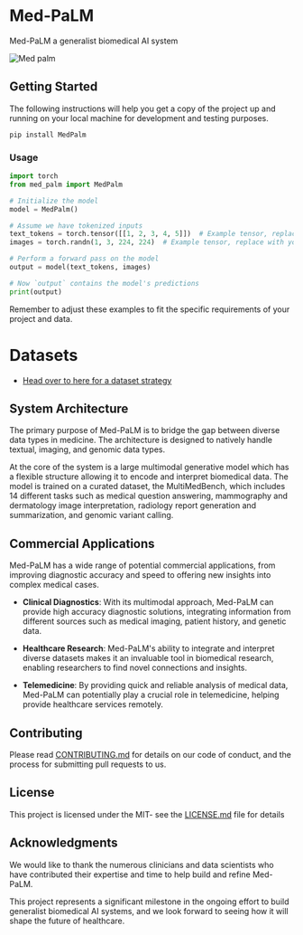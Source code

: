 # Med-PaLM
Med-PaLM a generalist biomedical AI system

![Med palm](image-9.png)

## Getting Started

The following instructions will help you get a copy of the project up and running on your local machine for development and testing purposes.

`pip install MedPalm`


### Usage


```python
import torch
from med_palm import MedPalm

# Initialize the model
model = MedPalm()

# Assume we have tokenized inputs
text_tokens = torch.tensor([[1, 2, 3, 4, 5]])  # Example tensor, replace with your actual tensor
images = torch.randn(1, 3, 224, 224)  # Example tensor, replace with your actual tensor

# Perform a forward pass on the model
output = model(text_tokens, images)

# Now `output` contains the model's predictions
print(output)

```
Remember to adjust these examples to fit the specific requirements of your project and data.

# Datasets
* [Head over to here for a dataset strategy](docs/DATASETS.md)

## System Architecture

The primary purpose of Med-PaLM is to bridge the gap between diverse data types in medicine. The architecture is designed to natively handle textual, imaging, and genomic data types.

At the core of the system is a large multimodal generative model which has a flexible structure allowing it to encode and interpret biomedical data. The model is trained on a curated dataset, the MultiMedBench, which includes 14 different tasks such as medical question answering, mammography and dermatology image interpretation, radiology report generation and summarization, and genomic variant calling.

## Commercial Applications

Med-PaLM has a wide range of potential commercial applications, from improving diagnostic accuracy and speed to offering new insights into complex medical cases.

- **Clinical Diagnostics**: With its multimodal approach, Med-PaLM can provide high accuracy diagnostic solutions, integrating information from different sources such as medical imaging, patient history, and genetic data.

- **Healthcare Research**: Med-PaLM's ability to integrate and interpret diverse datasets makes it an invaluable tool in biomedical research, enabling researchers to find novel connections and insights.

- **Telemedicine**: By providing quick and reliable analysis of medical data, Med-PaLM can potentially play a crucial role in telemedicine, helping provide healthcare services remotely.


## Contributing

Please read [CONTRIBUTING.md](CONTRIBUTING.md) for details on our code of conduct, and the process for submitting pull requests to us.

## License

This project is licensed under the MIT- see the [LICENSE.md](LICENSE.md) file for details

## Acknowledgments

We would like to thank the numerous clinicians and data scientists who have contributed their expertise and time to help build and refine Med-PaLM.

This project represents a significant milestone in the ongoing effort to build generalist biomedical AI systems, and we look forward to seeing how it will shape the future of healthcare.
